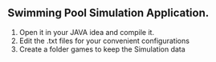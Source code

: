 ## Swimming Pool Simulation Application.

1. Open it in your JAVA idea and compile it.
2. Edit the .txt files for  your convenient configurations
3. Create a folder games to keep the Simulation data
